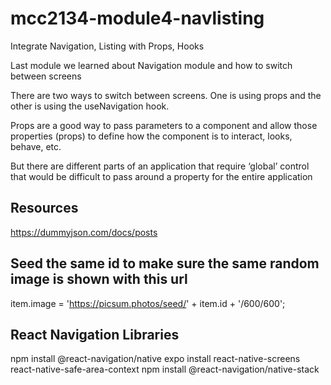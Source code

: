 # mcc2134-module4-navlisting
Integrate Navigation, Listing with Props, Hooks

Last module we learned about Navigation module and how to switch between screens

There are two ways to switch between screens. One is using props and the other is using the useNavigation hook.

Props are a good way to pass parameters to a component and allow those properties (props) to define how the component is to interact, looks, behave, etc.  

But there are different parts of an application that require ‘global’ control that would be difficult to pass around a property for the entire application

## Resources
https://dummyjson.com/docs/posts

## Seed the same id to make sure the same random image is shown with this url
item.image = 'https://picsum.photos/seed/' + item.id + '/600/600';



## React Navigation Libraries
npm install @react-navigation/native
expo install react-native-screens react-native-safe-area-context
npm install @react-navigation/native-stack